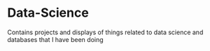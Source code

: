 # Data-Science
Contains projects and displays of things related to data science and databases that I have been doing
